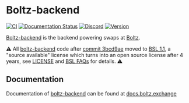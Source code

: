# Boltz-backend

[![CI](https://github.com/BoltzExchange/boltz-backend/workflows/CI/badge.svg?branch=master)](https://github.com/BoltzExchange/boltz-backend/actions)
[![Documentation Status](https://readthedocs.org/projects/boltz-backend/badge/?version=latest)](https://docs.boltz.exchange)
[![Discord](https://img.shields.io/discord/547454030801272832.svg)](https://discordapp.com/invite/QBvZGcW)
[![Version](https://img.shields.io/npm/v/boltz-backend.svg)](https://www.npmjs.com/package/boltz-backend)

[Boltz-backend](https://github.com/BoltzExchange/boltz-backend/) is the backend powering swaps at [Boltz](https://boltz.exchange/).  

⚠️ All [boltz-backend](https://github.com/BoltzExchange/boltz-backend/) code after [commit 3bcd9ae](https://github.com/BoltzExchange/boltz-backend/commit/3bcd9ae43db64add1bd72fe639bc38cfa727da04) moved to [BSL 1.1](https://mariadb.com/bsl11/), a "source available" license which turns into an open source license after 4 years, see [LICENSE](https://github.com/BoltzExchange/boltz-backend/blob/master/LICENSE) and [BSL FAQs](https://mariadb.com/bsl-faq-mariadb/) for details. ⚠️

## Documentation

Documentation of [boltz-backend](https://github.com/BoltzExchange/boltz-backend/) can be found at [docs.boltz.exchange](https://docs.boltz.exchange/)
